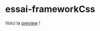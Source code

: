 # essai-frameworkCss
Voici la <a href="http://htmlpreview.github.io/?https://github.com/nabil-g/essai-frameworkCss/blob/master/index.html" target="_blank">preview</a> !
